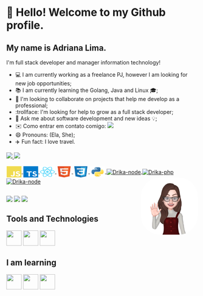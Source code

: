 # 👋 Hello! Welcome to my Github profile. </br>

## My name is Adriana Lima. </br>
I'm full stack developer and manager information technology!

- 💻 I am currently working as a freelance PJ, however I am looking for new job opportunities;
- 📚 I am currently learning the Golang, Java and Linux 🎓;
- 🚧 I'm looking to collaborate on projects that help me develop as a professional;
- :trollface: I'm looking for help to grow as a full stack developer;
- 💬 Ask me about software development and new ideas 💡;
- ✉️ Como entrar em contato comigo: <a href = "mailto:adrianalima-dev@outlook.com"><img src="https://img.shields.io/badge/-email-%230077B5?style=for-the-badge&logo=email&logoColor=white" target="_blank"></a>
- 😄 Pronouns: (Ela, She);
- ✈️ Fun fact: I love travel.

<div display="flex" flexDirection="row">
  <a href="https://github.com/Adrianalcr">
  <img height="150em" src="https://github-readme-stats.vercel.app/api?username=Adrianalcr&show_icons=true&theme=dracula&include_all_commits=true&count_private=true"/>
  <img height="150em" src="https://github-readme-stats.vercel.app/api/top-langs/?username=Adrianalcr&layout=compact&langs_count=7&theme=dracula"/>
</div>

<div style="display: inline_block"><br>
  <img align="center" alt="Rafa-Js" height="30" width="40" src="https://raw.githubusercontent.com/devicons/devicon/master/icons/javascript/javascript-plain.svg">
  <img align="center" alt="Drika-Ts" height="30" width="40" src="https://raw.githubusercontent.com/devicons/devicon/master/icons/typescript/typescript-plain.svg">
  <img align="center" alt="Drika-React" height="30" width="40" src="https://raw.githubusercontent.com/devicons/devicon/master/icons/react/react-original.svg">
  <img align="center" alt="Drika-HTML" height="30" width="40" src="https://raw.githubusercontent.com/devicons/devicon/master/icons/html5/html5-original.svg">
  <img align="center" alt="Drika-CSS" height="30" width="40" src="https://raw.githubusercontent.com/devicons/devicon/master/icons/css3/css3-original.svg">
  <img align="center" alt="Drika-Python" height="30" width="40" src="https://raw.githubusercontent.com/devicons/devicon/master/icons/python/python-original.svg">
  <img align="center" alt="Drika-node" height="30" width="40" src="https://cdn.jsdelivr.net/gh/devicons/devicon/icons/nodejs/nodejs-plain.svg" />
 <img align="center" alt="Drika-php" height="40" width="40" src="https://cdn.jsdelivr.net/gh/devicons/devicon/icons/php/php-plain.svg" />
 <img align="center" alt="Drika-node" height="30" width="40" src="https://cdn.jsdelivr.net/gh/devicons/devicon/icons/wordpress/wordpress-plain.svg" />
          
  <img align="right" alt="Drika-pic" height="150" style="border-radius:50px;" src="img/eu.png">
</div>


  ##

<div display="flex" flexDirection="row"> 
  <a href="https://instagram.com/adriianna_lima" target="_blank"><img src="https://img.shields.io/badge/-Instagram-%23E4405F?style=for-the-badge&logo=instagram&logoColor=white" target="_blank"></a>
  <a href = "mailto:adrianalima-dev@outlook.com"><img src="https://img.shields.io/badge/-email-%230077B5?style=for-the-badge&logo=email&logoColor=white" target="_blank"></a>
  <a href="https://www.linkedin.com/in/adriana-lima-cr" target="_blank"><img src="https://img.shields.io/badge/-LinkedIn-%230077B5?style=for-the-badge&logo=linkedin&logoColor=white" target="_blank"></a> 
  

</div>

 ## Tools and Technologies</br>
 <img src="https://cdn.jsdelivr.net/gh/devicons/devicon/icons/git/git-original.svg" width="40" height="40"/> <img src="https://cdn.jsdelivr.net/gh/devicons/devicon/icons/docker/docker-original.svg" width="40" height="40"/> <img src="https://cdn.jsdelivr.net/gh/devicons/devicon/icons/github/github-original.svg" width="40" height="40" />
 
## I am learning </br>
<img src="https://cdn.jsdelivr.net/gh/devicons/devicon/icons/java/java-original.svg" width="40" height="40"/> <img src="https://cdn.jsdelivr.net/gh/devicons/devicon/icons/linux/linux-original.svg" width="40" height="40"/> <img src="https://cdn.jsdelivr.net/gh/devicons/devicon/icons/go/go-original.svg" width="40" height="40"/>
